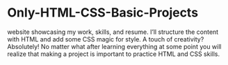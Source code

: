 # Only-HTML-CSS-Basic-Projects
website showcasing my work, skills, and resume. I’ll structure the content with HTML and add some CSS magic for style. A touch of creativity? Absolutely!   No matter what after learning everything at some point you will realize that making a project is important to practice HTML and CSS skills. 
